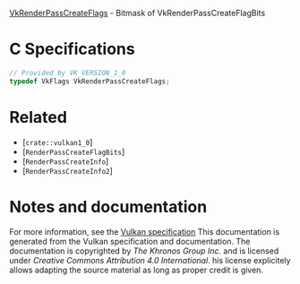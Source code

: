 [VkRenderPassCreateFlags](https://www.khronos.org/registry/vulkan/specs/1.3-extensions/man/html/VkRenderPassCreateFlags.html) - Bitmask of VkRenderPassCreateFlagBits

# C Specifications
```c
// Provided by VK_VERSION_1_0
typedef VkFlags VkRenderPassCreateFlags;
```

# Related
- [`crate::vulkan1_0`]
- [`RenderPassCreateFlagBits`]
- [`RenderPassCreateInfo`]
- [`RenderPassCreateInfo2`]

# Notes and documentation
For more information, see the [Vulkan specification](https://www.khronos.org/registry/vulkan/specs/1.3-extensions/html/vkspec.html)
This documentation is generated from the Vulkan specification and documentation.
The documentation is copyrighted by *The Khronos Group Inc.* and is licensed under *Creative Commons Attribution 4.0 International*.
his license explicitely allows adapting the source material as long as proper credit is given.
        